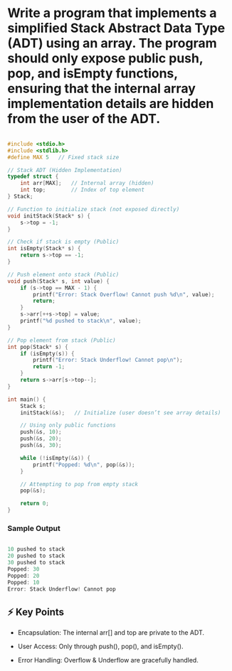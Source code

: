 # Write a program that implements a simplified Stack Abstract Data Type (ADT) using an array. The program should only expose public push, pop, and isEmpty functions, ensuring that the internal array implementation details are hidden from the user of the ADT.

```c

#include <stdio.h>
#include <stdlib.h>
#define MAX 5   // Fixed stack size

// Stack ADT (Hidden Implementation)
typedef struct {
    int arr[MAX];   // Internal array (hidden)
    int top;        // Index of top element
} Stack;

// Function to initialize stack (not exposed directly)
void initStack(Stack* s) {
    s->top = -1;
}

// Check if stack is empty (Public)
int isEmpty(Stack* s) {
    return s->top == -1;
}

// Push element onto stack (Public)
void push(Stack* s, int value) {
    if (s->top == MAX - 1) {
        printf("Error: Stack Overflow! Cannot push %d\n", value);
        return;
    }
    s->arr[++s->top] = value;
    printf("%d pushed to stack\n", value);
}

// Pop element from stack (Public)
int pop(Stack* s) {
    if (isEmpty(s)) {
        printf("Error: Stack Underflow! Cannot pop\n");
        return -1;
    }
    return s->arr[s->top--];
}

int main() {
    Stack s;
    initStack(&s);   // Initialize (user doesn’t see array details)

    // Using only public functions
    push(&s, 10);
    push(&s, 20);
    push(&s, 30);

    while (!isEmpty(&s)) {
        printf("Popped: %d\n", pop(&s));
    }

    // Attempting to pop from empty stack
    pop(&s);

    return 0;
}

```

### Sample Output

```c

10 pushed to stack
20 pushed to stack
30 pushed to stack
Popped: 30
Popped: 20
Popped: 10
Error: Stack Underflow! Cannot pop

```

## ⚡ Key Points

- Encapsulation: The internal arr[] and top are private to the ADT.

- User Access: Only through push(), pop(), and isEmpty().

- Error Handling: Overflow & Underflow are gracefully handled.
